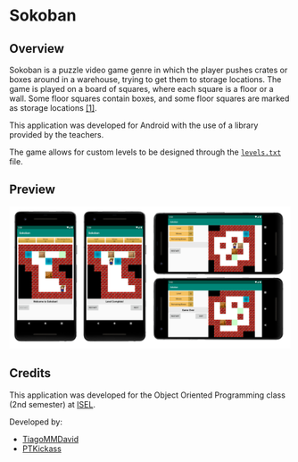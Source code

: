 # Sokoban

## Overview
Sokoban is a puzzle video game genre in which the player pushes crates or boxes around in a warehouse, trying to get them to storage locations. The game is played on a board of squares, where each square is a floor or a wall. Some floor squares contain boxes, and some floor squares are marked as storage locations [[1]](https://en.wikipedia.org/wiki/Sokoban). 

This application was developed for Android with the use of a library provided by the teachers.

The game allows for custom levels to be designed through the [`levels.txt`](/Sokoban/app/src/main/assets/levels.txt) file.

## Preview
<img src="resources/app-preview.png" width="850">

## Credits
This application was developed for the Object Oriented Programming class (2nd semester) at [ISEL](https://www.isel.pt/).

Developed by:
* [TiagoMMDavid](https://github.com/TiagoMMDavid)
* [PTKickass](https://github.com/PTKickass)
